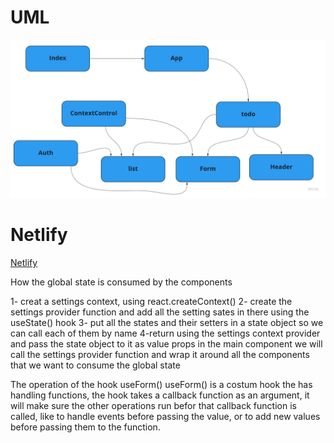  # UML
![alt text](./assets/uml.jpg)



# Netlify

[Netlify](https://62906b24bb92f15b1348ce13--superb-stardust-69a7e9.netlify.app/)





How the global state is consumed by the components

1-  creat a settings context, using react.createContext()
2- create the settings provider function and add all the setting sates in there using the useState() hook
3- put all the states and their setters in a state object so we can call each of them by name
4-return using the settings context provider and pass the state object to it as value props 
in the main component we will call the settings provider function and wrap it around all the components that we want to consume the global state


The operation of the hook useForm()
useForm() is a costum hook the has handling functions, the hook takes a callback function as an argument, it will make sure the other operations run befor that callback function is called, like to handle events before passing the value, or to add new values before passing them to the function.